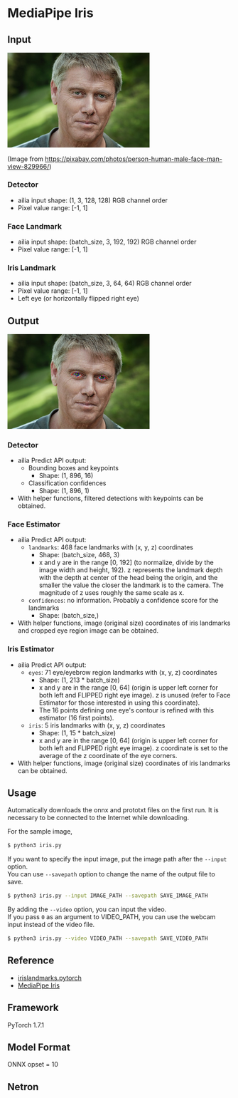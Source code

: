 # MediaPipe Iris

## Input

<img src="man.jpg" width="320px">

(Image from https://pixabay.com/photos/person-human-male-face-man-view-829966/)

### Detector

- ailia input shape: (1, 3, 128, 128) RGB channel order
- Pixel value range: [-1, 1]

### Face Landmark

- ailia input shape: (batch_size, 3, 192, 192) RGB channel order
- Pixel value range: [-1, 1]

### Iris Landmark

- ailia input shape: (batch_size, 3, 64, 64) RGB channel order
- Pixel value range: [-1, 1]
- Left eye (or horizontally flipped right eye)

## Output

<img src="output.png" width="320px">

### Detector

- ailia Predict API output:
  - Bounding boxes and keypoints
    - Shape: (1, 896, 16)
  - Classification confidences
    - Shape: (1, 896, 1)
- With helper functions, filtered detections with keypoints can be obtained.

### Face Estimator

- ailia Predict API output:
  - `landmarks`: 468 face landmarks with (x, y, z) coordinates
    - Shape: (batch_size, 468, 3)
    - x and y are in the range [0, 192] (to normalize, divide by the image width
    and height, 192). z represents the landmark depth with the depth at center
    of the head being the origin, and the smaller the value the closer the
    landmark is to the camera. The magnitude of z uses roughly the same scale as
    x.
  - `confidences`: no information. Probably a confidence score for the landmarks
    - Shape: (batch_size,)
- With helper functions, image (original size) coordinates of iris landmarks and
cropped eye region image can be obtained.

### Iris Estimator

- ailia Predict API output:
  - `eyes`: 71 eye/eyebrow region landmarks with (x, y, z) coordinates
    - Shape: (1, 213 * batch_size)
    - x and y are in the range [0, 64] (origin is upper left corner for both
    left and FLIPPED right eye image). z is unused (refer to Face Estimator
    for those interested in using this coordinate).
    - The 16 points defining one eye's contour is refined with this estimator
    (16 first points).
  - `iris`: 5 iris landmarks with (x, y, z) coordinates
    - Shape: (1, 15 * batch_size)
    - x and y are in the range [0, 64] (origin is upper left corner for both
    left and FLIPPED right eye image). z coordinate is set to the average of the
    z coordinate of the eye corners.
- With helper functions, image (original size) coordinates of iris landmarks can
be obtained.

## Usage

Automatically downloads the onnx and prototxt files on the first run.
It is necessary to be connected to the Internet while downloading.

For the sample image,
``` bash
$ python3 iris.py 
```

If you want to specify the input image, put the image path after the `--input` option.  
You can use `--savepath` option to change the name of the output file to save.
```bash
$ python3 iris.py --input IMAGE_PATH --savepath SAVE_IMAGE_PATH
```

By adding the `--video` option, you can input the video.   
If you pass `0` as an argument to VIDEO_PATH, you can use the webcam input instead of the video file.
```bash
$ python3 iris.py --video VIDEO_PATH --savepath SAVE_VIDEO_PATH
```

## Reference

- [irislandmarks.pytorch](https://github.com/cedriclmenard/irislandmarks.pytorch)
- [MediaPipe Iris](https://google.github.io/mediapipe/solutions/iris)

## Framework

PyTorch 1.7.1


## Model Format

ONNX opset = 10

## Netron

